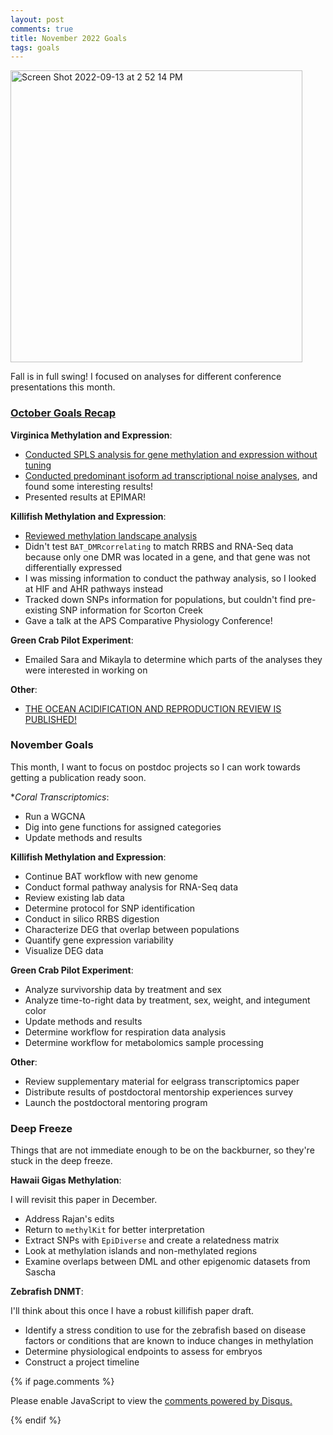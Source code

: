 ```yaml
---
layout: post
comments: true
title: November 2022 Goals
tags: goals
---
```


<img width="467" alt="Screen Shot 2022-09-13 at 2 52 14 PM" src="https://user-images.githubusercontent.com/22335838/200045212-73b51791-e23f-4785-842c-33a20a72e675.png">

Fall is in full swing! I focused on analyses for different conference presentations this month.

### [October Goals Recap](https://yaaminiv.github.io/October-2022-Goals/)

**Virginica Methylation and Expression**:

- [Conducted SPLS analysis for gene methylation and expression without tuning](https://yaaminiv.github.io/CEABiGR-Part7/)
- [Conducted predominant isoform ad transcriptional noise analyses](https://yaaminiv.github.io/CEABiGR-Part8/), and found some interesting results!
- Presented results at EPIMAR!

**Killifish Methylation and Expression**:

- [Reviewed methylation landscape analysis](https://yaaminiv.github.io/Killifish-Hypoxia-RRBS-Part22/)
- Didn't test `BAT_DMRcorrelating` to match RRBS and RNA-Seq data because only one DMR was located in a gene, and that gene was not differentially expressed
- I was missing information to conduct the pathway analysis, so I looked at HIF and AHR pathways instead
- Tracked down SNPs information for populations, but couldn't find pre-existing SNP information for Scorton Creek
- Gave a talk at the APS Comparative Physiology Conference!

**Green Crab Pilot Experiment**:

- Emailed Sara and Mikayla to determine which parts of the analyses they were interested in working on

**Other**:

- [THE OCEAN ACIDIFICATION AND REPRODUCTION REVIEW IS PUBLISHED!](https://doi.org/10.3389/fmars.2022.977754)

### November Goals

This month, I want to focus on postdoc projects so I can work towards getting a publication ready soon.

**Coral Transcriptomics*:

- Run a WGCNA
- Dig into gene functions for assigned categories
- Update methods and results

**Killifish Methylation and Expression**:

- Continue BAT workflow with new genome
- Conduct formal pathway analysis for RNA-Seq data
- Review existing lab data
- Determine protocol for SNP identification
- Conduct in silico RRBS digestion
- Characterize DEG that overlap between populations
- Quantify gene expression variability
- Visualize DEG data

**Green Crab Pilot Experiment**:

- Analyze survivorship data by treatment and sex
- Analyze time-to-right data by treatment, sex, weight, and integument color
- Update methods and results
- Determine workflow for respiration data analysis
- Determine workflow for metabolomics sample processing

**Other**:

- Review supplementary material for eelgrass transcriptomics paper
- Distribute results of postdoctoral mentorship experiences survey
- Launch the postdoctoral mentoring program

### Deep Freeze

Things that are not immediate enough to be on the backburner, so they're stuck in the deep freeze.

**Hawaii Gigas Methylation**:

I will revisit this paper in December.

- Address Rajan's edits
- Return to `methylKit` for better interpretation
- Extract SNPs with `EpiDiverse` and create a relatedness matrix
- Look at methylation islands and non-methylated regions
- Examine overlaps between DML and other epigenomic datasets from Sascha

**Zebrafish DNMT**:

I'll think about this once I have a robust killifish paper draft.

- Identify a stress condition to use for the zebrafish based on disease factors or conditions that are known to induce changes in methylation
- Determine physiological endpoints to assess for embryos
- Construct a project timeline

{% if page.comments %}

<div id="disqus_thread"></div>
<script>

/**
*  RECOMMENDED CONFIGURATION VARIABLES: EDIT AND UNCOMMENT THE SECTION BELOW TO INSERT DYNAMIC VALUES FROM YOUR PLATFORM OR CMS.
*  LEARN WHY DEFINING THESE VARIABLES IS IMPORTANT: https://disqus.com/admin/universalcode/#configuration-variables*/
/*
var disqus_config = function () {
this.page.url = PAGE_URL;  // Replace PAGE_URL with your page's canonical URL variable
this.page.identifier = PAGE_IDENTIFIER; // Replace PAGE_IDENTIFIER with your page's unique identifier variable
};
*/
(function() { // DON'T EDIT BELOW THIS LINE
var d = document, s = d.createElement('script');
s.src = 'https://the-responsible-grad-student.disqus.com/embed.js';
s.setAttribute('data-timestamp', +new Date());
(d.head || d.body).appendChild(s);
})();
</script>
<noscript>Please enable JavaScript to view the <a href="https://disqus.com/?ref_noscript">comments powered by Disqus.</a></noscript>

{% endif %}

<script id="dsq-count-scr" src="//the-responsible-grad-student.disqus.com/count.js" async></script>
